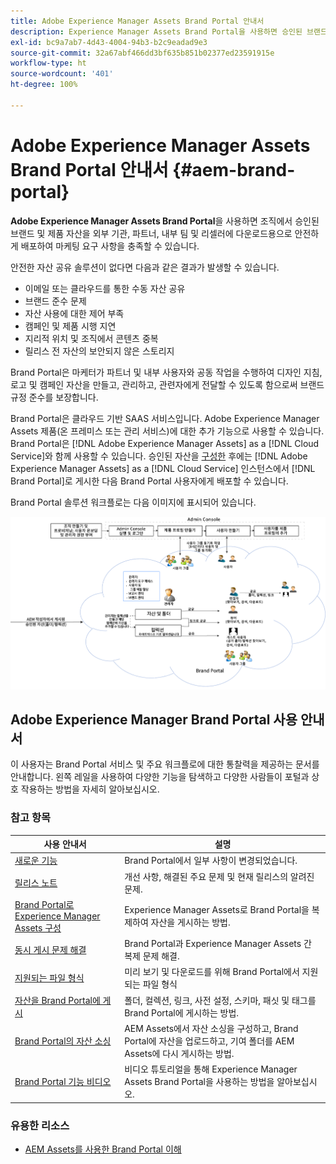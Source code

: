 ```yaml
---
title: Adobe Experience Manager Assets Brand Portal 안내서
description: Experience Manager Assets Brand Portal을 사용하면 승인된 브랜드 및 제품 자산을 외부 기관, 파트너, 내부 팀 및 리셀러에 다운로드용으로 안전하게 배포하여 마케팅 요구 사항을 충족할 수 있습니다.
exl-id: bc9a7ab7-4d43-4004-94b3-b2c9eadad9e3
source-git-commit: 32a67abf466dd3bf635b851b02377ed23591915e
workflow-type: ht
source-wordcount: '401'
ht-degree: 100%

---
```


# Adobe Experience Manager Assets Brand Portal 안내서 {#aem-brand-portal}

**Adobe Experience Manager Assets Brand Portal**&#x200B;을 사용하면 조직에서 승인된 브랜드 및 제품 자산을 외부 기관, 파트너, 내부 팀 및 리셀러에 다운로드용으로 안전하게 배포하여 마케팅 요구 사항을 충족할 수 있습니다.

안전한 자산 공유 솔루션이 없다면 다음과 같은 결과가 발생할 수 있습니다.

* 이메일 또는 클라우드를 통한 수동 자산 공유
* 브랜드 준수 문제
* 자산 사용에 대한 제어 부족
* 캠페인 및 제품 시행 지연
* 지리적 위치 및 조직에서 콘텐츠 중복
* 릴리스 전 자산의 보안되지 않은 스토리지

Brand Portal은 마케터가 파트너 및 내부 사용자와 공동 작업을 수행하여 디자인 지침, 로고 및 캠페인 자산을 만들고, 관리하고, 관련자에게 전달할 수 있도록 함으로써 브랜드 규정 준수를 보장합니다.

Brand Portal은 클라우드 기반 SAAS 서비스입니다. Adobe Experience Manager Assets 제품(온 프레미스 또는 관리 서비스)에 대한 추가 기능으로 사용할 수 있습니다. Brand Portal은 [!DNL Adobe Experience Manager Assets] as a [!DNL Cloud Service]와 함께 사용할 수 있습니다. 승인된 자산을 [구성한](https://experienceleague.adobe.com/ko/docs/experience-manager-cloud-service/content/assets/brand-portal/configure-aem-assets-with-brand-portal) 후에는 [!DNL Adobe Experience Manager Assets] as a [!DNL Cloud Service] 인스턴스에서 [!DNL Brand Portal]로 게시한 다음 Brand Portal 사용자에게 배포할 수 있습니다.

Brand Portal 솔루션 워크플로는 다음 이미지에 표시되어 있습니다.

![Brand Portal 워크플로](assets/BPWorkflow1.png)

## Adobe Experience Manager Brand Portal 사용 안내서

이 사용자는 Brand Portal 서비스 및 주요 워크플로에 대한 통찰력을 제공하는 문서를 안내합니다. 왼쪽 레일을 사용하여 다양한 기능을 탐색하고 다양한 사람들이 포털과 상호 작용하는 방법을 자세히 알아보십시오.

### 참고 항목

| 사용 안내서 | 설명 |
|--- |---|
| [새로운 기능](whats-new.md) | Brand Portal에서 일부 사항이 변경되었습니다. |
| [릴리스 노트](brand-portal-release-notes.md) | 개선 사항, 해결된 주요 문제 및 현재 릴리스의 알려진 문제. |
| [Brand Portal로 Experience Manager Assets 구성](../using/configure-aem-assets-with-brand-portal.md) | Experience Manager Assets로 Brand Portal을 복제하여 자산을 게시하는 방법. |
| [동시 게시 문제 해결](troubleshoot-parallel-publishing.md) | Brand Portal과 Experience Manager Assets 간 복제 문제 해결. |
| [지원되는 파일 형식](brand-portal-supported-formats.md) | 미리 보기 및 다운로드를 위해 Brand Portal에서 지원되는 파일 형식 |
| [자산을 Brand Portal에 게시](brand-portal-sharing-folders.md) | 폴더, 컬렉션, 링크, 사전 설정, 스키마, 패싯 및 태그를 Brand Portal에 게시하는 방법. |
| [Brand Portal의 자산 소싱](brand-portal-asset-sourcing.md) | AEM Assets에서 자산 소싱을 구성하고, Brand Portal에 자산을 업로드하고, 기여 폴더를 AEM Assets에 다시 게시하는 방법. |
| [Brand Portal 기능 비디오](https://experienceleague.adobe.com/?lang=ko&amp;tag=Brand+Portal#recommended/solutions/experience-manager) | 비디오 튜토리얼을 통해 Experience Manager Assets Brand Portal을 사용하는 방법을 알아보십시오. |

### 유용한 리소스

* [AEM Assets를 사용한 Brand Portal 이해](https://experienceleague.adobe.com/ko/docs/experience-manager-brand-portal/using/home)
